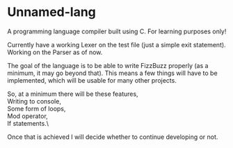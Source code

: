 # Unnamed-lang
A programming language compiler built using C. For learning purposes only!

Currently have a working Lexer on the test file (just a simple exit statement).
Working on the Parser as of now.

The goal of the language is to be able to write FizzBuzz properly (as a minimum, it may go beyond that).
This means a few things will have to be implemented, which will be usable for many other projects.

So, at a minimum there will be these features,\
Writing to console,\
Some form of loops,\
Mod operator,\
If statements.\

Once that is achieved I will decide whether to continue developing or not.
